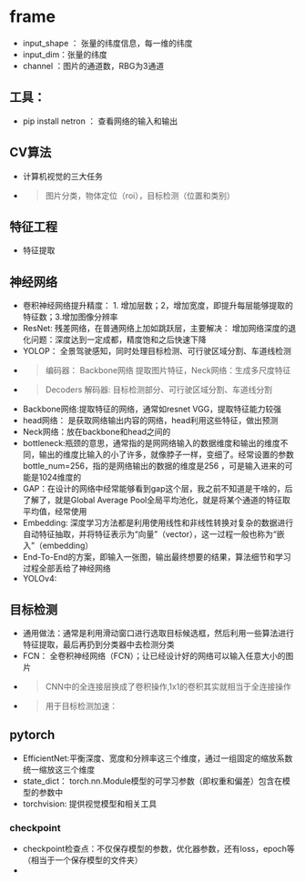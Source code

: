 # frame
- input_shape ： 张量的纬度信息，每一维的纬度
- input_dim：张量的纬度
- channel ：图片的通道数，RBG为3通道

## 工具：
- pip install netron ： 查看网络的输入和输出
## CV算法
- 计算机视觉的三大任务
- > 图片分类，物体定位（roi），目标检测（位置和类别）

## 特征工程
- 特征提取
## 神经网络
- 卷积神经网络提升精度： 1. 增加层数；2，增加宽度，即提升每层能够提取的特征数；3.增加图像分辨率
- ResNet: 残差网络，在普通网络上加如跳跃层，主要解决： 增加网络深度的退化问题：深度达到一定成都，精度饱和之后快速下降
- YOLOP： 全景驾驶感知，同时处理目标检测、可行驶区域分割、车道线检测 
- > 编码器： Backbone网络 提取图片特征，Neck网络：生成多尺度特征
- > Decoders 解码器: 目标检测部分、可行驶区域分割、车道线分割
- Backbone网络:提取特征的网络，通常如resnet VGG，提取特征能力较强
- head网络： 是获取网络输出内容的网络，head利用这些特征，做出预测
- Neck网络：放在backbone和head之间的
- bottleneck:瓶颈的意思，通常指的是网网络输入的数据维度和输出的维度不同，输出的维度比输入的小了许多，就像脖子一样，变细了。经常设置的参数 bottle_num=256，指的是网络输出的数据的维度是256 ，可是输入进来的可能是1024维度的
- GAP：在设计的网络中经常能够看到gap这个层，我之前不知道是干啥的，后了解了，就是Global Average Pool全局平均池化，就是将某个通道的特征取平均值，经常使用
- Embedding: 深度学习方法都是利用使用线性和非线性转换对复杂的数据进行自动特征抽取，并将特征表示为“向量”（vector），这一过程一般也称为“嵌入”（embedding）
- End-To-End的方案，即输入一张图，输出最终想要的结果，算法细节和学习过程全部丢给了神经网络
- YOLOv4:
##  目标检测
- 通用做法：通常是利用滑动窗口进行选取目标候选框，然后利用一些算法进行特征提取，最后再扔到分类器中去检测分类
- FCN： 全卷积神经网络（FCN）；让已经设计好的网络可以输入任意大小的图片
- > CNN中的全连接层换成了卷积操作,1x1的卷积其实就相当于全连接操作
- > 用于目标检测加速：
## pytorch
- EfficientNet:平衡深度、宽度和分辨率这三个维度，通过一组固定的缩放系数统一缩放这三个维度
- state_dict： torch.nn.Module模型的可学习参数（即权重和偏差）包含在模型的参数中
- torchvision: 提供视觉模型和相关工具
### checkpoint
- checkpoint检查点：不仅保存模型的参数，优化器参数，还有loss，epoch等（相当于一个保存模型的文件夹）
- 
